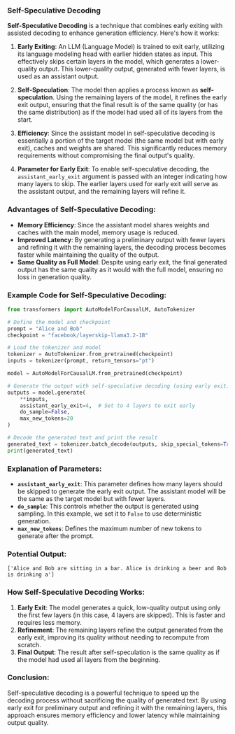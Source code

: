 ### **Self-Speculative Decoding**

**Self-Speculative Decoding** is a technique that combines early exiting with assisted decoding to enhance generation efficiency. Here's how it works:

1. **Early Exiting**: An LLM (Language Model) is trained to exit early, utilizing its language modeling head with earlier hidden states as input. This effectively skips certain layers in the model, which generates a lower-quality output. This lower-quality output, generated with fewer layers, is used as an assistant output.
   
2. **Self-Speculation**: The model then applies a process known as **self-speculation**. Using the remaining layers of the model, it refines the early exit output, ensuring that the final result is of the same quality (or has the same distribution) as if the model had used all of its layers from the start.

3. **Efficiency**: Since the assistant model in self-speculative decoding is essentially a portion of the target model (the same model but with early exit), caches and weights are shared. This significantly reduces memory requirements without compromising the final output's quality.

4. **Parameter for Early Exit**: To enable self-speculative decoding, the `assistant_early_exit` argument is passed with an integer indicating how many layers to skip. The earlier layers used for early exit will serve as the assistant output, and the remaining layers will refine it.

### **Advantages of Self-Speculative Decoding**:
- **Memory Efficiency**: Since the assistant model shares weights and caches with the main model, memory usage is reduced.
- **Improved Latency**: By generating a preliminary output with fewer layers and refining it with the remaining layers, the decoding process becomes faster while maintaining the quality of the output.
- **Same Quality as Full Model**: Despite using early exit, the final generated output has the same quality as it would with the full model, ensuring no loss in generation quality.

### **Example Code for Self-Speculative Decoding**:

```python
from transformers import AutoModelForCausalLM, AutoTokenizer

# Define the model and checkpoint
prompt = "Alice and Bob"
checkpoint = "facebook/layerskip-llama3.2-1B"

# Load the tokenizer and model
tokenizer = AutoTokenizer.from_pretrained(checkpoint)
inputs = tokenizer(prompt, return_tensors="pt")

model = AutoModelForCausalLM.from_pretrained(checkpoint)

# Generate the output with self-speculative decoding (using early exit)
outputs = model.generate(
    **inputs,
    assistant_early_exit=4,  # Set to 4 layers to exit early
    do_sample=False,
    max_new_tokens=20
)

# Decode the generated text and print the result
generated_text = tokenizer.batch_decode(outputs, skip_special_tokens=True)
print(generated_text)
```

### **Explanation of Parameters**:
- **`assistant_early_exit`**: This parameter defines how many layers should be skipped to generate the early exit output. The assistant model will be the same as the target model but with fewer layers.
- **`do_sample`**: This controls whether the output is generated using sampling. In this example, we set it to `False` to use deterministic generation.
- **`max_new_tokens`**: Defines the maximum number of new tokens to generate after the prompt.

### **Potential Output**:
```plaintext
['Alice and Bob are sitting in a bar. Alice is drinking a beer and Bob is drinking a']
```

### **How Self-Speculative Decoding Works**:
1. **Early Exit**: The model generates a quick, low-quality output using only the first few layers (in this case, 4 layers are skipped). This is faster and requires less memory.
2. **Refinement**: The remaining layers refine the output generated from the early exit, improving its quality without needing to recompute from scratch.
3. **Final Output**: The result after self-speculation is the same quality as if the model had used all layers from the beginning.

### **Conclusion**:
Self-speculative decoding is a powerful technique to speed up the decoding process without sacrificing the quality of generated text. By using early exit for preliminary output and refining it with the remaining layers, this approach ensures memory efficiency and lower latency while maintaining output quality.